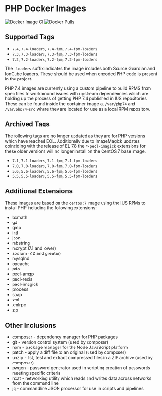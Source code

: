 # PHP Docker Images

![Docker Image CI](https://github.com/davidalger/docker-images-php/workflows/Docker%20Image%20CI/badge.svg)
![Docker Pulls](https://img.shields.io/docker/pulls/davidalger/php.svg?label=Docker%20Pulls)

## Supported Tags

* `7.4`, `7.4-loaders`, `7.4-fpm`, `7.4-fpm-loaders`
* `7.3`, `7.3-loaders`, `7.3-fpm`, `7.3-fpm-loaders`
* `7.2`, `7.2-loaders`, `7.2-fpm`, `7.2-fpm-loaders`

The `-loaders` suffix indicates the image includes both Source Guardian and IonCube loaders. These should be used when encoded PHP code is present in the project.

PHP 7.4 images are currently using a custom pipeline to build RPMS from spec files to workaround issues with upstream dependencies which are holding up the process of getting PHP 7.4 published in IUS repositories. These can be found inside the container image at `/var/php74` and `/var/php74-src` where they are located for use as a local RPM repository.

## Archived Tags

The following tags are no longer updated as they are for PHP versions which have reached EOL. Additionally due to ImageMagick updates coinciding with the release of EL 7.8 the `*-pecl-imagick` extensions for these older versions will no longer install on the CentOS 7 base image.

* `7.1`, `7.1-loaders`, `7.1-fpm`, `7.1-fpm-loaders`
* `7.0`, `7.0-loaders`, `7.0-fpm`, `7.0-fpm-loaders`
* `5.6`, `5.6-loaders`, `5.6-fpm`, `5.6-fpm-loaders`
* `5.5`, `5.5-loaders`, `5.5-fpm`, `5.5-fpm-loaders`

## Additional Extensions

These images are based on the `centos:7` image using the IUS RPMs to install PHP including the following extensions:

* bcmath
* gd
* gmp
* intl
* json
* mbstring
* mcrypt (7.1 and lower)
* sodium (7.2 and greater)
* mysqlnd
* opcache
* pdo
* pecl-amqp
* pecl-redis
* pecl-imagick
* process
* soap
* xml
* xmlrpc
* zip

## Other Inclusions

* [composer](https://hub.docker.com/_/composer) - dependency manager for PHP packages
* git - version control system (used by composer)
* npm - package manager for the Node JavaScript platform
* patch - apply a diff file to an original (used by composer)
* unzip - list, test and extract compressed files in a ZIP archive (used by composer)
* pwgen - password generator used in scripting creation of passwords meeting specific criteria
* ncat - networking utility which reads and writes data across networks from the command line
* jq - commandline JSON processor for use in scripts and pipelines
